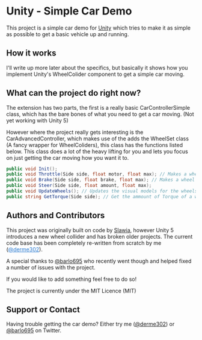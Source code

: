 # Unity - Simple Car Demo

This project is a simple car demo for [Unity](http://unity3d.com/) which tries to make it as simple as possible to get a basic vehicle up and running.

## How it works
I'll write up more later about the specifics, but basically it shows how you implement Unity's WheelColider component to get a simple car moving.

## What can the project do right now?
The extension has two parts, the first is a really basic CarControllerSimple class, which has the bare bones of what you need to get a car moving. (Not yet working with Unity 5)

However where the project really gets interesting is the CarAdvancedController, which makes use of the adds the WheelSet class (A fancy wrapper for WheelColiders), this class has the functions listed below. This class does a lot of the heavy lifting for you and lets you focus on just getting the car moving how you want it to.

```csharp
public void Init();
public void Throttle(Side side, float motor, float max); // Makes a wheel turn (Called in FixedUpdate)
public void Brake(Side side, float brake, float max); // Makes a wheel stop (Called in FixedUpdate)
public void Steer(Side side, float amount, float max);
public void UpdateWheels(); // Updates the visual models for the wheels (Called in Update)
public string GetTorque(Side side); // Get the ammount of Torque of a wheel
```

## Authors and Contributors
This project was originally built on code by [Slawia](http://carpe.com.au/slawia/2009/08/unity-wheel-collider-part-2), however Unity 5 introduces a new wheel collider and has broken older projects. The current code base has been completely re-written from scratch by me (<a class="user-mention" style="font-style: inherit; color: #2879d0;" href="https://github.com/derme302">@derme302</a>).

A special thanks to [@barlo695](https://twitter.com/barlo695) who recently went though and helped fixed a number of issues with the project.

If you would like to add something feel free to do so!

The project is currently under the MIT Licence (MIT)

## Support or Contact
Having trouble getting the car demo? Either try me ([@derme302](https://twitter.com/derme302)) or [@barlo695](https://twitter.com/barlo695) on Twitter.
